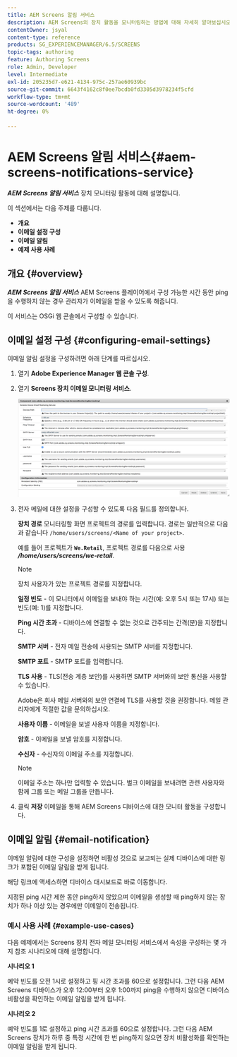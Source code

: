 ```yaml
---
title: AEM Screens 알림 서비스
description: AEM Screens의 장치 활동을 모니터링하는 방법에 대해 자세히 알아보십시오.
contentOwner: jsyal
content-type: reference
products: SG_EXPERIENCEMANAGER/6.5/SCREENS
topic-tags: authoring
feature: Authoring Screens
role: Admin, Developer
level: Intermediate
exl-id: 205235d7-e621-4134-975c-257ae60939bc
source-git-commit: 6643f4162c8f0ee7bcdb0fd3305d3978234f5cfd
workflow-type: tm+mt
source-wordcount: '489'
ht-degree: 0%

---
```


# AEM Screens 알림 서비스{#aem-screens-notifications-service}

<!--removed from metadata: admitteddomains: @adobe.com;@caesars.com-->

***AEM Screens 알림 서비스*** 장치 모니터링 활동에 대해 설명합니다.

이 섹션에서는 다음 주제를 다룹니다.

* **개요**
* **이메일 설정 구성**
* **이메일 알림**
* **예제 사용 사례**

<!-- OBSOLETE NOTE>
>[!CAUTION]
>
>This AEM Screens functionality is only available, if you have installed AEM 6.3.2 Feature Pack 3 or AEM 6.4.1 Screens Feature Pack 1.
>
>To get access to this Feature Pack, contact Adobe Support and request access. After you have permissions you can download it from Package Share. -->

## 개요 {#overview}

***AEM Screens 알림 서비스*** AEM Screens 플레이어에서 구성 가능한 시간 동안 ping을 수행하지 않는 경우 관리자가 이메일을 받을 수 있도록 해줍니다.

이 서비스는 OSGi 웹 콘솔에서 구성할 수 있습니다.

## 이메일 설정 구성 {#configuring-email-settings}

이메일 알림 설정을 구성하려면 아래 단계를 따르십시오.

1. 열기 **Adobe Experience Manager 웹 콘솔 구성**.
1. 열기 **Screens 장치 이메일 모니터링 서비스**.

   ![screen_shot_2018-04-26at44602pm](assets/screen_shot_2018-04-26at44602pm.png)

1. 전자 메일에 대한 설정을 구성할 수 있도록 다음 필드를 정의합니다.

   **장치 경로** 모니터링할 화면 프로젝트의 경로를 입력합니다. 경로는 일반적으로 다음과 같습니다 `/home/users/screens/<Name of your project>`.

   예를 들어 프로젝트가 **`We.Retail`**, 프로젝트 경로를 다음으로 사용 ***/home/users/screens/we-retail***.

   >[!NOTE]
   >
   >장치 사용자가 있는 프로젝트 경로를 지정합니다.

   **일정 빈도** - 이 모니터에서 이메일을 보내야 하는 시간(예: 오후 5시 또는 17시) 또는 빈도(예: 1)를 지정합니다.

   **Ping 시간 초과** - 디바이스에 연결할 수 없는 것으로 간주되는 간격(분)을 지정합니다.

   **SMTP 서버** - 전자 메일 전송에 사용되는 SMTP 서버를 지정합니다.

   **SMTP 포트** - SMTP 포트를 입력합니다.

   **TLS 사용** - TLS(전송 계층 보안)를 사용하면 SMTP 서버와의 보안 통신을 사용할 수 있습니다.

   Adobe은 회사 메일 서버와의 보안 연결에 TLS를 사용할 것을 권장합니다. 메일 관리자에게 적절한 값을 문의하십시오.

   **사용자 이름** - 이메일을 보낼 사용자 이름을 지정합니다.

   **암호** - 이메일을 보낼 암호를 지정합니다.

   **수신자** - 수신자의 이메일 주소를 지정합니다.

   >[!NOTE]
   >
   >이메일 주소는 하나만 입력할 수 있습니다. 벌크 이메일을 보내려면 관련 사용자와 함께 그룹 또는 메일 그룹을 만듭니다.

1. 클릭 **저장** 이메일을 통해 AEM Screens 디바이스에 대한 모니터 활동을 구성합니다.

## 이메일 알림 {#email-notification}

이메일 알림에 대한 구성을 설정하면 비활성 것으로 보고되는 실제 디바이스에 대한 링크가 포함된 이메일 알림을 받게 됩니다.

해당 링크에 액세스하면 디바이스 대시보드로 바로 이동합니다.

지정된 ping 시간 제한 동안 ping하지 않았으며 이메일을 생성할 때 ping하지 않는 장치가 하나 이상 있는 경우에만 이메일이 전송됩니다.

### 예시 사용 사례 {#example-use-cases}

다음 예제에서는 Screens 장치 전자 메일 모니터링 서비스에서 속성을 구성하는 몇 가지 참조 시나리오에 대해 설명합니다.

**시나리오 1**

예약 빈도를 오전 1시로 설정하고 핑 시간 초과를 60으로 설정합니다. 그런 다음 AEM Screens 디바이스가 오후 12:00부터 오후 1:00까지 ping을 수행하지 않으면 디바이스 비활성을 확인하는 이메일 알림을 받게 됩니다.

**시나리오 2**

예약 빈도를 1로 설정하고 ping 시간 초과를 60으로 설정합니다. 그런 다음 AEM Screens 장치가 하루 중 특정 시간에 한 번 ping하지 않으면 장치 비활성화를 확인하는 이메일 알림을 받게 됩니다.
